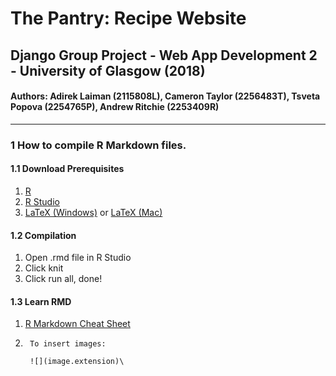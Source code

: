 # The Pantry: Recipe Website
## Django Group Project - Web App Development 2 - University of Glasgow (2018)
#### Authors: Adirek Laiman (2115808L), Cameron Taylor (2256483T), Tsveta Popova (2254765P), Andrew Ritchie (2253409R)
---
### 1 How to compile R Markdown files.
#### 1.1 Download Prerequisites
1. [R](https://cran.r-project.org/mirrors.html)
2. [R Studio](https://www.rstudio.com/products/rstudio/download/#download)
3. [LaTeX (Windows)](https://miktex.org/download) or [LaTeX (Mac)](https://www.tug.org/mactex/)

#### 1.2 Compilation
1. Open .rmd file in R Studio
2. Click knit
3. Click run all, done!

#### 1.3 Learn RMD
1. [R Markdown Cheat Sheet](https://www.rstudio.com/wp-content/uploads/2015/02/rmarkdown-cheatsheet.pdf)
2. ```
	To insert images:
	
	![](image.extension)\
	```
